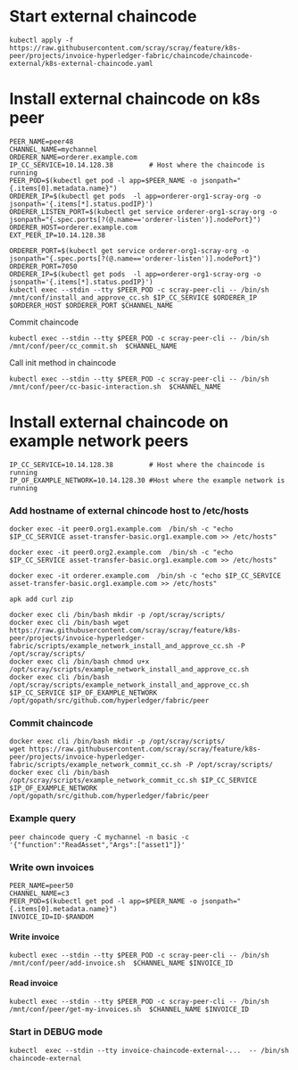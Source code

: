 # Start external chaincode 
```kubectl apply -f https://raw.githubusercontent.com/scray/scray/feature/k8s-peer/projects/invoice-hyperledger-fabric/chaincode/chaincode-external/k8s-external-chaincode.yaml```

# Install external chaincode on k8s peer
```
PEER_NAME=peer48
CHANNEL_NAME=mychannel
ORDERER_NAME=orderer.example.com
IP_CC_SERVICE=10.14.128.38         # Host where the chaincode is running
PEER_POD=$(kubectl get pod -l app=$PEER_NAME -o jsonpath="{.items[0].metadata.name}")
ORDERER_IP=$(kubectl get pods  -l app=orderer-org1-scray-org -o jsonpath='{.items[*].status.podIP}')
ORDERER_LISTEN_PORT=$(kubectl get service orderer-org1-scray-org -o jsonpath="{.spec.ports[?(@.name=='orderer-listen')].nodePort}")
ORDERER_HOST=orderer.example.com
EXT_PEER_IP=10.14.128.38
```

```
ORDERER_PORT=$(kubectl get service orderer-org1-scray-org -o jsonpath="{.spec.ports[?(@.name=='orderer-listen')].nodePort}")
ORDERER_PORT=7050
ORDERER_IP=$(kubectl get pods  -l app=orderer-org1-scray-org -o jsonpath='{.items[*].status.podIP}')
kubectl exec --stdin --tty $PEER_POD -c scray-peer-cli -- /bin/sh /mnt/conf/install_and_approve_cc.sh $IP_CC_SERVICE $ORDERER_IP $ORDERER_HOST $ORDERER_PORT $CHANNEL_NAME 
```

Commit chaincode
```
kubectl exec --stdin --tty $PEER_POD -c scray-peer-cli -- /bin/sh /mnt/conf/peer/cc_commit.sh  $CHANNEL_NAME
```

Call init method in chaincode
```
kubectl exec --stdin --tty $PEER_POD -c scray-peer-cli -- /bin/sh /mnt/conf/peer/cc-basic-interaction.sh  $CHANNEL_NAME
```

# Install external chaincode on example network peers 
```
IP_CC_SERVICE=10.14.128.38         # Host where the chaincode is running
IP_OF_EXAMPLE_NETWORK=10.14.128.30 #Host where the example network is running
```


### Add hostname of external chincode host to /etc/hosts
```docker exec -it peer0.org1.example.com  /bin/sh -c "echo $IP_CC_SERVICE asset-transfer-basic.org1.example.com >> /etc/hosts"```  

```docker exec -it peer0.org2.example.com  /bin/sh -c "echo $IP_CC_SERVICE asset-transfer-basic.org1.example.com >> /etc/hosts"``` 

```docker exec -it orderer.example.com  /bin/sh -c "echo $IP_CC_SERVICE asset-transfer-basic.org1.example.com >> /etc/hosts"```

```
apk add curl zip

docker exec cli /bin/bash mkdir -p /opt/scray/scripts/
docker exec cli /bin/bash wget https://raw.githubusercontent.com/scray/scray/feature/k8s-peer/projects/invoice-hyperledger-fabric/scripts/example_network_install_and_approve_cc.sh -P /opt/scray/scripts/
docker exec cli /bin/bash chmod u+x  /opt/scray/scripts/example_network_install_and_approve_cc.sh 
docker exec cli /bin/bash /opt/scray/scripts/example_network_install_and_approve_cc.sh $IP_CC_SERVICE $IP_OF_EXAMPLE_NETWORK /opt/gopath/src/github.com/hyperledger/fabric/peer
```
### Commit chaincode
```
docker exec cli /bin/bash mkdir -p /opt/scray/scripts/
wget https://raw.githubusercontent.com/scray/scray/feature/k8s-peer/projects/invoice-hyperledger-fabric/scripts/example_network_commit_cc.sh -P /opt/scray/scripts/
docker exec cli /bin/bash /opt/scray/scripts/example_network_commit_cc.sh $IP_CC_SERVICE $IP_OF_EXAMPLE_NETWORK /opt/gopath/src/github.com/hyperledger/fabric/peer
```

### Example query
```peer chaincode query -C mychannel -n basic -c '{"function":"ReadAsset","Args":["asset1"]}'```


### Write own invoices
```
PEER_NAME=peer50
CHANNEL_NAME=c3
PEER_POD=$(kubectl get pod -l app=$PEER_NAME -o jsonpath="{.items[0].metadata.name}")
INVOICE_ID=ID-$RANDOM
```
#### Write invoice
```
kubectl exec --stdin --tty $PEER_POD -c scray-peer-cli -- /bin/sh /mnt/conf/peer/add-invoice.sh  $CHANNEL_NAME $INVOICE_ID
```

#### Read invoice
```
kubectl exec --stdin --tty $PEER_POD -c scray-peer-cli -- /bin/sh /mnt/conf/peer/get-my-invoices.sh  $CHANNEL_NAME $INVOICE_ID
```

### Start in DEBUG mode

```
kubectl  exec --stdin --tty invoice-chaincode-external-...  -- /bin/sh
chaincode-external
```
